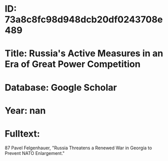 # ID: 73a8c8fc98d948dcb20df0243708e489
# Title: Russia's Active Measures in an Era of Great Power Competition
# Database: Google Scholar
# Year: nan
# Fulltext:
87 Pavel Felgenhauer, "Russia Threatens a Renewed War in Georgia to Prevent NATO Enlargement."